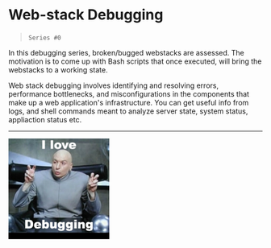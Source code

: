 # Web-stack Debugging

> `Series #0`

In this debugging series, broken/bugged webstacks are assessed. The motivation is to come up with Bash scripts that once executed, will bring the webstacks to a working state.

Web stack debugging involves identifying and resolving errors, performance bottlenecks, and misconfigurations in the components that make up a web application's infrastructure. You can get useful info from logs, and shell commands meant to analyze server state, system status, appliaction status etc.  

---
<div>
    <img src="./img/uWLzjc8.jpg" height="200" />
</div>
